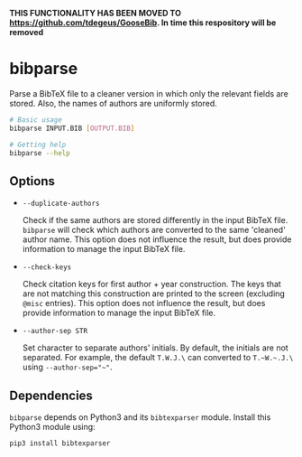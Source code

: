 **THIS FUNCTIONALITY HAS BEEN MOVED TO https://github.com/tdegeus/GooseBib. In time this respository will be removed**

# bibparse

Parse a BibTeX file to a cleaner version in which only the relevant fields are stored. Also, the names of authors are uniformly stored.

```bash
# Basic usage
bibparse INPUT.BIB [OUTPUT.BIB]

# Getting help
bibparse --help
```

## Options

*   `--duplicate-authors`

    Check if the same authors are stored differently in the input BibTeX file. `bibparse` will check which authors are converted to the same 'cleaned' author name. This option does not influence the result, but does provide information to manage the input BibTeX file.

*   `--check-keys`

    Check citation keys for first author + year construction. The keys that are not matching this construction are printed to the screen (excluding `@misc` entries). This option does not influence the result, but does provide information to manage the input BibTeX file.

*   `--author-sep STR`

    Set character to separate authors' initials. By default, the initials are
    not separated. For example, the default `T.W.J.\` can converted to
    `T.~W.~.J.\` using `--author-sep="~"`.

## Dependencies

`bibparse` depends on Python3 and its `bibtexparser` module. Install this Python3 module using: 

```bash
pip3 install bibtexparser
```
